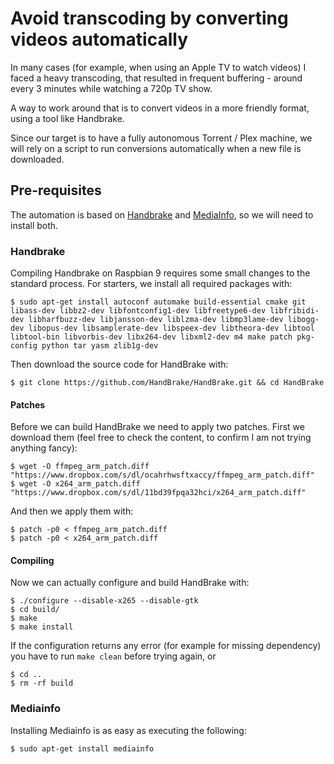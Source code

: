 # Avoid transcoding by converting videos automatically

In many cases (for example, when using an Apple TV to watch videos) I faced a heavy transcoding, that resulted in frequent buffering - around every 3 minutes while watching a 720p TV show.

A way to work around that is to convert videos in a more friendly format, using a tool like Handbrake.

Since our target is to have a fully autonomous Torrent / Plex machine, we will rely on a script to run conversions automatically when a new file is downloaded.

## Pre-requisites

The automation is based on [Handbrake](https://handbrake.fr) and [MediaInfo](https://mediaarea.net/en/MediaInfo), so we will need to install both.

### Handbrake

Compiling Handbrake on Raspbian 9 requires some small changes to the standard process. For starters, we install all required packages with:

```
$ sudo apt-get install autoconf automake build-essential cmake git libass-dev libbz2-dev libfontconfig1-dev libfreetype6-dev libfribidi-dev libharfbuzz-dev libjansson-dev liblzma-dev libmp3lame-dev libogg-dev libopus-dev libsamplerate-dev libspeex-dev libtheora-dev libtool libtool-bin libvorbis-dev libx264-dev libxml2-dev m4 make patch pkg-config python tar yasm zlib1g-dev
```

Then download the source code for HandBrake with:

```
$ git clone https://github.com/HandBrake/HandBrake.git && cd HandBrake
```

#### Patches

Before we can build HandBrake we need to apply two patches. First we download them (feel free to check the content, to confirm I am not trying anything fancy):

```
$ wget -O ffmpeg_arm_patch.diff "https://www.dropbox.com/s/dl/ocahrhwsftxaccy/ffmpeg_arm_patch.diff"
$ wget -O x264_arm_patch.diff "https://www.dropbox.com/s/dl/11bd39fpqa32hci/x264_arm_patch.diff"
```

And then we apply them with:

```
$ patch -p0 < ffmpeg_arm_patch.diff
$ patch -p0 < x264_arm_patch.diff
```

#### Compiling

Now we can actually configure and build HandBrake with:

```
$ ./configure --disable-x265 --disable-gtk
$ cd build/
$ make
$ make install
```

If the configuration returns any error (for example for missing dependency) you have to run `make clean` before trying again, or

```
$ cd ..
$ rm -rf build
```

### Mediainfo

Installing Mediainfo is as easy as executing the following:

```
$ sudo apt-get install mediainfo
```

